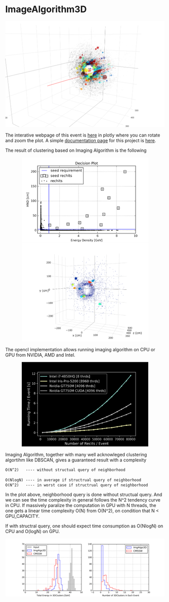# ImageAlgorithm3D

<p align="center">
<img src="../plot/dis_pu200.png" width="800">
</p>

The interative webpage of this event is [here](file:///Users/zihengchen/Documents/HGCal/workplace/notebooks/debug/SinglePi_PU200.html) in plotly where you can rotate and zoom the plot. A  simple [documentation page](https://galleryziheng.wordpress.com/2017/12/08/gpu-acceleration-of-imaging-algorithm/) for this project is [here](https://galleryziheng.wordpress.com/2017/12/08/gpu-acceleration-of-imaging-algorithm/).


The result of clustering based on Imaging Algorithm is the following
<p align="center">
<img src="../plot/readme_decision.png" width="400">
<img src="../plot/readme_eventdisplay.png" width="400">
</p>

The opencl implementation allows running imaging algorithm on CPU or GPU from NVIDIA, AMD and Intel.
<p align="center">
<img src="../plot/test_final.png" width="400">
</p>

Imaging Algorithm, together with many well acknowleged clustering algortihm like DBSCAN, gives a guaranteed result with a complexity

```
O(N^2)   ---- without structual query of neighborhood

O(NlogN) ---- in average if structrual query of neighborhood
O(N^2)   ---- in worst case if structrual query of neighborhood
```

In the plot above, neighborhood query is done without structual query. And we can see the time complexity in general follows the N^2 tendency curve in CPU. If massively paralize the computation in GPU with N threads, the one gets a linear time complexity O(N) from O(N^2), on condition that N < GPU_CAPACITY.

If with structral query, one should expect time consumption as O(NlogN) on CPU and O(logN) on GPU.

<p align="center">
<img src="../plot/result_energy.png" width="800">
</p>


